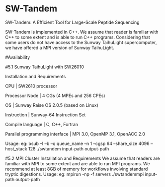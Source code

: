 # SW-Tandem
SW-Tandem: A Efficient Tool for Large-Scale Peptide Sequencing

SW-Tandem is implemented in C++. We assume that reader is familiar with C++ to some extent and is able to run C++ programs. Considering that some users do not have access to the Sunway TaihuLight supercomputer, we have offered a MPI version of Sunway TaihuLight.

#Availability

#5.1 Sunway TaihuLight with SW26010

Installation and Requirements

CPU | SW2610 processor

Processor Node | 4 CGs (4 MPEs and 256 CPEs)

OS | Sunway Raise OS 2.0.5 (based on Linux)

Instruction | Sunway-64 Instruction Set

Compile language | C, C++, Fortran

Parallel programming interface | MPI 3.0, OpenMP 3.1, OpenACC 2.0


Usage:
eg: bsub –I –b –q queue_name –n 1 –cgsp 64 –share_size 4096 –host_stack 128 ./swtandem input-path output-path


#5.2 MPI Cluster
Installation and Requirements
We assume that readers are familiar with MPI to some extent and are able to run MPI programs. We recommend at least 8GB of memory for workflows involving standard tryptic digestions.
Usage:
eg: mpirun -np <number of processes> -f servers ./swtandemmpi input-path output-path<program arguments>  
